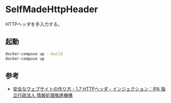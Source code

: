# SelfMadeHttpHeader

HTTPヘッダを手入力する。

## 起動

``` sh
docker-compose up --build
docker-compose up
```

## 参考

- [安全なウェブサイトの作り方 - 1.7 HTTPヘッダ・インジェクション：IPA 独立行政法人 情報処理推進機構](https://www.ipa.go.jp/security/vuln/websecurity-HTML-1_7.html)